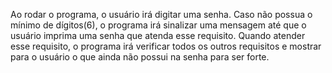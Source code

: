 Ao rodar o programa, o usuário irá digitar uma senha. Caso não possua o mínimo de dígitos(6), o programa irá sinalizar uma mensagem até que o usuário imprima uma senha que atenda esse requisito. Quando atender esse requisito, o programa irá verificar todos os outros requisitos e mostrar para o usuário o que ainda não possui na senha para ser forte.
